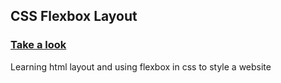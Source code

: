 ## CSS Flexbox Layout 
### [Take a look](https://luckytoaster.github.io/css-flexbox-layout/) 
Learning html layout and using flexbox in css to style a website
